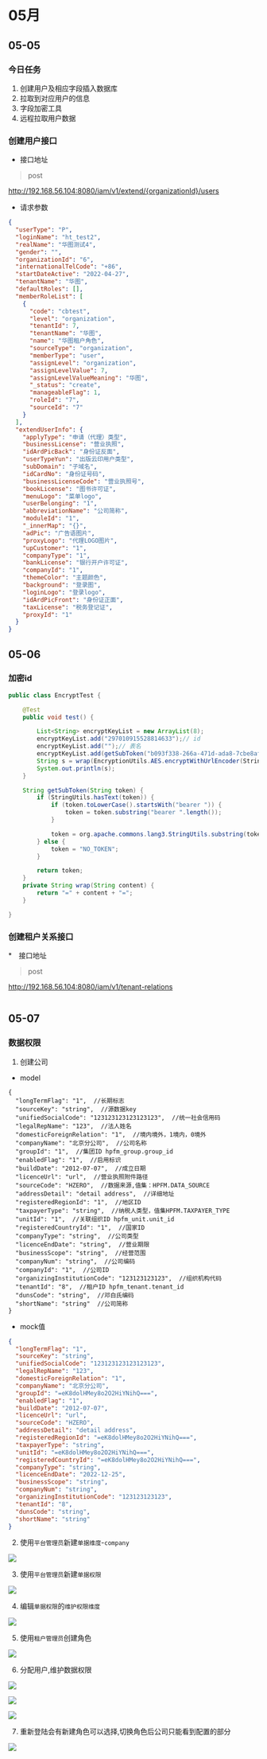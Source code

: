 # 05月

## 05-05

### 今日任务

1. 创建用户及相应字段插入数据库
2. 拉取到对应用户的信息
3. 字段加密工具
4. 远程拉取用户数据

### 创建用户接口

* 接口地址
> post

http://192.168.56.104:8080/iam/v1/extend/{organizationId}/users

* 请求参数

```json
{
  "userType": "P",
  "loginName": "ht_test2",
  "realName": "华图测试4",
  "gender": "",
  "organizationId": "6",
  "internationalTelCode": "+86",
  "startDateActive": "2022-04-27",
  "tenantName": "华图",
  "defaultRoles": [],
  "memberRoleList": [
    {
      "code": "cbtest",
      "level": "organization",
      "tenantId": 7,
      "tenantName": "华图",
      "name": "华图租户角色",
      "sourceType": "organization",
      "memberType": "user",
      "assignLevel": "organization",
      "assignLevelValue": 7,
      "assignLevelValueMeaning": "华图",
      "_status": "create",
      "manageableFlag": 1,
      "roleId": "7",
      "sourceId": "7"
    }
  ],
  "extendUserInfo": {
    "applyType": "申请（代理）类型",
    "businessLicense": "营业执照",
    "idArdPicBack": "身份证反面",
    "userTypeYun": "出版云印用户类型",
    "subDomain": "子域名",
    "idCardNo": "身份证号码",
    "businessLicenseCode": "营业执照号",
    "bookLicense": "图书许可证",
    "menuLogo": "菜单logo",
    "userBelonging": "1",
    "abbreviationName": "公司简称",
    "moduleId": "1",
    "_innerMap": "{}",
    "adPic": "广告语图片",
    "proxyLogo": "代理LOGO图片",
    "upCustomer": "1",
    "companyType": "1",
    "bankLicense": "银行开户许可证",
    "companyId": "1",
    "themeColor": "主题颜色",
    "background": "登录图",
    "loginLogo": "登录logo",
    "idArdPicFront": "身份证正面",
    "taxLicense": "税务登记证",
    "proxyId": "1"
  }
}
```

## 05-06

### 加密id
```java
public class EncryptTest {

    @Test
    public void test() {

        List<String> encryptKeyList = new ArrayList(8);
        encryptKeyList.add("297010915528814633");// id
        encryptKeyList.add("");// 表名
        encryptKeyList.add(getSubToken("b093f338-266a-471d-ada8-7cbe8af1466c")); // token
        String s = wrap(EncryptionUtils.AES.encryptWithUrlEncoder(StringUtils.collectionToDelimitedString(encryptKeyList, ":"), "A5/vRTuHzZshct28bZSAiw=="));
        System.out.println(s);
    }

    String getSubToken(String token) {
        if (StringUtils.hasText(token)) {
            if (token.toLowerCase().startsWith("bearer ")) {
                token = token.substring("bearer ".length());
            }

            token = org.apache.commons.lang3.StringUtils.substring(token.replace("-", ""), 0, 10);
        } else {
            token = "NO_TOKEN";
        }

        return token;
    }
    private String wrap(String content) {
        return "=" + content + "=";
    }

}
```

### 创建租户关系接口

*　接口地址
> post

http://192.168.56.104:8080/iam/v1/tenant-relations
```json

```

## 05-07

### 数据权限

1. 创建公司
* model
```json5
{
  "longTermFlag": "1",  //长期标志
  "sourceKey": "string",  //源数据key
  "unifiedSocialCode": "123123123123123123",  //统一社会信用码
  "legalRepName": "123",  //法人姓名
  "domesticForeignRelation": "1",  //境内境外，1境内，0境外
  "companyName": "北京分公司",  //公司名称
  "groupId": "1",  //集团ID hpfm_group.group_id
  "enabledFlag": "1",  //启用标识
  "buildDate": "2012-07-07",  //成立日期
  "licenceUrl": "url",  //营业执照附件路径
  "sourceCode": "HZERO",  //数据来源,值集：HPFM.DATA_SOURCE
  "addressDetail": "detail address",  //详细地址
  "registeredRegionId": "1",  //地区ID
  "taxpayerType": "string",  //纳税人类型，值集HPFM.TAXPAYER_TYPE
  "unitId": "1",  //关联组织ID hpfm_unit.unit_id
  "registeredCountryId": "1",  //国家ID
  "companyType": "string",  //公司类型
  "licenceEndDate": "string",  //营业期限
  "businessScope": "string",  //经营范围
  "companyNum": "string",  //公司编码
  "companyId": "1",  //公司ID
  "organizingInstitutionCode": "123123123123",  //组织机构代码
  "tenantId": "8",  //租户ID hpfm_tenant.tenant_id
  "dunsCode": "string",  //邓白氏编码
  "shortName": "string"  //公司简称
}
```
* mock值
```json
{
  "longTermFlag": "1",  
  "sourceKey": "string",  
  "unifiedSocialCode": "123123123123123123",  
  "legalRepName": "123", 
  "domesticForeignRelation": "1",  
  "companyName": "北京分公司",  
  "groupId": "=eK8dolHMey8o2O2HiYNihQ===",  
  "enabledFlag": "1", 
  "buildDate": "2012-07-07",  
  "licenceUrl": "url", 
  "sourceCode": "HZERO",  
  "addressDetail": "detail address",
  "registeredRegionId": "=eK8dolHMey8o2O2HiYNihQ===", 
  "taxpayerType": "string", 
  "unitId": "=eK8dolHMey8o2O2HiYNihQ===",  
  "registeredCountryId": "=eK8dolHMey8o2O2HiYNihQ===",  
  "companyType": "string",  
  "licenceEndDate": "2022-12-25",
  "businessScope": "string", 
  "companyNum": "string",   
  "organizingInstitutionCode": "123123123123",  
  "tenantId": "8",  
  "dunsCode": "string",  
  "shortName": "string"  
}
```

2. 使用`平台管理员`新建`单据维度`-`company`

![](./image/0507_1.png)

3. 使用`平台管理员`新建`单据权限`

![](./image/0507_2.png)

4. 编辑`单据权限`的`维护权限维度`

![](./image/0507_3.png)

5. 使用`租户管理员`创建角色

![](./image/0507_4.png)

6. 分配用户,维护数据权限

![](./image/0507_5.png)

![](./image/0507_6.png)

![](./image/0507_7.png)

7. 重新登陆会有新建角色可以选择,切换角色后公司只能看到配置的部分

![](./image/0507_8.png)